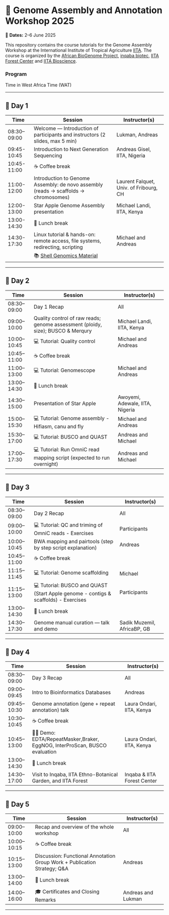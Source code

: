 # 🧬 Genome Assembly and Annotation Workshop 2025
📅 **Dates:** 2–6 June 2025  

This repository contains the course tutorials for the Genome Assembly Workshop at the International Institute of Tropical Agriculture [IITA](https://www.iita.org/). The course is organized by the [African BioGenome Project](https://africanbiogenome.org/), [inqaba biotec](https://inqababiotec.co.za/), [IITA Forest Center](https://forestcenter.iita.org/index.php/about/iita-forest-reserve/) and [IITA Bioscience](https://bioscience.iita.org/). 


### Program 

Time in West Africa Time (WAT)

---

## 📍 Day 1 

| Time         | Session                                                                                       | Instructor(s)                              |
|--------------|-----------------------------------------------------------------------------------------------|--------------------------------------------|
| 08:30–09:00  | Welcome — Introduction of participants and instructors (2 slides, max 5 min)                  | Lukman, Andreas                            |
| 09:45-10:45  | Introduction to Next Generation Sequencing                                                    | Andreas Gisel, IITA, Nigeria               |
| 10:45-11:00  | ☕ Coffee break                                                                                |                                            |
| 11:00-12:00  | Introduction to Genome Assembly: de novo assembly (reads → scaffolds → chromosomes)           | Laurent Falquet, Univ. of Fribourg, CH     |
| 12:00-13:00  | Star Apple Genome Assembly presentation                                                       | Michael Landi, IITA, Kenya                 |
| 13:00-14:30  | 🍴 Lunch break                                                                                |                                            |
| 14:30-17:30  | Linux tutorial & hands-on: remote access, file systems, redirecting, scripting                | Michael and Andreas                        |
|              | 📚 [Shell Genomics Material](https://datacarpentry.github.io/shell-genomics/)                 |                                            |

---

## 📍 Day 2 

| Time         | Session                                                                                       | Instructor(s)                              |
|--------------|-----------------------------------------------------------------------------------------------|--------------------------------------------|
| 08:30–09:00  | Day 1 Recap                                                                                   | All                                        |
| 09:00–10:00  | Quality control of raw reads; genome assessment (ploidy, size); BUSCO & Merqury               | Michael Landi, IITA, Kenya                 |
| 10:00–10:45  | 💻 Tutorial: Quality control                                                                  | Michael and Andreas                        |
| 10:45–11:00  | ☕ Coffee break                                                                                |                                            |
| 11:00–13:00  | 💻 Tutorial: Genomescope                                                                      | Michael and Andreas                        |
| 13:00–14:30  | 🍴 Lunch break                                                                                |                                            |
| 14:30–15:00  | Presentation of Star Apple                                                                    | Awoyemi, Adewale, IITA, Nigeria            |
| 15:00–15:30  | 💻 Tutorial: Genome assembly - Hifiasm, canu and fly                                          | Michael and Andreas                        |
| 15:30–17:00  | 💻 Tutorial: BUSCO and QUAST                                                                  | Andreas and Michael                        |
| 17:00–17:30  | 💻 Tutorial: Run OmniC read mapping script (expected to run overnight)                        | Andreas and Michael                        |

---

## 📍 Day 3 

| Time         | Session                                                                                       | Instructor(s)                              |
|--------------|-----------------------------------------------------------------------------------------------|--------------------------------------------|
| 08:30–09:00  | Day 2 Recap                                                                                   | All                                        |
| 09:00–10:00  | 💻 Tutorial: QC and triming of OmniC reads - Exercises                                        | Participants                               |
| 10:00–10:45  | BWA mapping and pairtools (step by step script explanation)                                   | Andreas                                    |
| 10:45–11:00  | ☕ Coffee break                                                                                |                                            |
| 11:15–11:45  | 💻 Tutorial: Genome scaffolding                                                               | Michael                                    |
| 11:15–13:00  | 💻 Tutorial: BUSCO and QUAST (Start Apple genome - contigs & scaffolds) - Exercises           | Participants                               |
| 13:00–14:30  | 🍴 Lunch break                                                                                |                                            |
| 14:30–17:30  | Genome manual curation — talk and demo                                                        | Sadik Muzemil, AfricaBP, GB                |

---

## 📍 Day 4 

| Time         | Session                                                                                       | Instructor(s)                              |
|--------------|-----------------------------------------------------------------------------------------------|--------------------------------------------|
| 08:30–09:00  | Day 3 Recap                                                                                   | All                                        |
| 09:00–09:45  | Intro to Bioinformatics Databases                                                             | Andreas                                    |
| 09:45–10:30  | Genome annotation (gene + repeat annotation) talk                                             | Laura Ondari, IITA, Kenya                  |
| 10:30–10:45  | ☕ Coffee break                                                                                |                                            |
| 10:45–13:00  | 👩‍💻 Demo: EDTA/RepeatMasker,Braker, EggNOG, InterProScan, BUSCO evaluation                     | Laura Ondari, IITA, Kenya                  |
| 13:00–14:30  | 🍴 Lunch break                                                                                |                                            |
| 14:30–17:00  | Visit to Inqaba, IITA Ethno-Botanical Garden, and IITA Forest                                 | Inqaba & IITA Forest Center                |

---

## 📍 Day 5 

| Time         | Session                                                                                       | Instructor(s)                              |
|--------------|-----------------------------------------------------------------------------------------------|--------------------------------------------|
| 09:00–10:00  | Recap and overview of the whole workshop                                                      | All                                        |
| 10:00–10:15  | ☕ Coffee break                                                                                |                                            |
| 10:15–13:00  | Discussion: Functional Annotation Group Work + Publication Strategy; Q&A                      | Andreas                                    |
| 13:00–14:00  | 🍴 Lunch break                                                                                |                                            |
| 14:00–16:00  | 🎓 Certificates and Closing Remarks                                                           | Andreas and Lukman                         |


---


